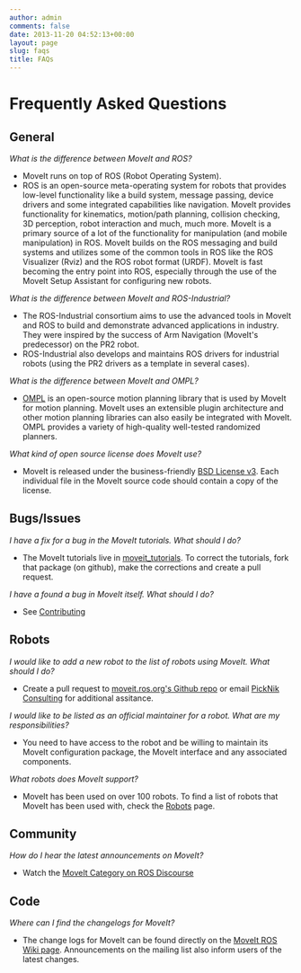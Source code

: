 ```yaml
---
author: admin
comments: false
date: 2013-11-20 04:52:13+00:00
layout: page
slug: faqs
title: FAQs
---
```


# Frequently Asked Questions

## General

_What is the difference between MoveIt and ROS?_

  * MoveIt runs on top of ROS (Robot Operating System).
  * ROS is an open-source meta-operating system for robots that provides low-level functionality like a build system, message passing, device drivers and some integrated capabilities like navigation. MoveIt provides functionality for kinematics, motion/path planning, collision checking, 3D perception, robot interaction and much, much more. MoveIt is a primary source of a lot of the functionality for manipulation (and mobile manipulation) in ROS. MoveIt builds on the ROS messaging and build systems and utilizes some of the common tools in ROS like the ROS Visualizer (Rviz) and the ROS robot format (URDF). MoveIt is fast becoming the entry point into ROS, especially through the use of the MoveIt Setup Assistant for configuring new robots.

_What is the difference between MoveIt and ROS-Industrial?_

  * The ROS-Industrial consortium aims to use the advanced tools in MoveIt and ROS to build and demonstrate advanced applications in industry. They were inspired by the success of Arm Navigation (MoveIt's predecessor) on the PR2 robot.
  * ROS-Industrial also develops and maintains ROS drivers for industrial robots (using the PR2 drivers as a template in several cases).

_What is the difference between MoveIt and OMPL?_

  * [OMPL](http://ompl.kavrakilab.org) is an open-source motion planning library that is used by MoveIt for motion planning. MoveIt uses an extensible plugin architecture and other motion planning libraries can also easily be integrated with MoveIt. OMPL provides a variety of high-quality well-tested randomized planners.

_What kind of open source license does MoveIt use?_

 * MoveIt is released under the business-friendly [BSD License v3](https://opensource.org/licenses/BSD-3-Clause). Each individual file in the MoveIt source code should contain a copy of the license.

## Bugs/Issues

_I have a fix for a bug in the MoveIt tutorials. What should I do?_

  * The MoveIt tutorials live in [moveit_tutorials](https://github.com/ros-planning/moveit_tutorials). To correct the tutorials, fork that package (on github), make the corrections and create a pull request.


_I have a found a bug in MoveIt itself. What should I do?_


  * See [Contributing](http://moveit.ros.org/documentation/contributing/)


## Robots

_I would like to add a new robot to the list of robots using MoveIt. What should I do?_

  * Create a pull request to [moveit.ros.org's Github repo](https://github.com/ros-planning/moveit.ros.org) or email [PickNik Consulting](http://picknik.ai/connect) for additional assitance.

_I would like to be listed as an official maintainer for a robot. What are my responsibilities?_

  * You need to have access to the robot and be willing to maintain its MoveIt configuration package, the MoveIt interface and any associated components.

_What robots does MoveIt support?_

  * MoveIt has been used on over 100 robots. To find a list of robots that MoveIt has been used with, check the [Robots](/robots/) page.

## Community

_How do I hear the latest announcements on MoveIt?_

  * Watch the <a href="https://discourse.ros.org/c/moveit">MoveIt Category on ROS Discourse</a>

## Code

_Where can I find the changelogs for MoveIt?_

  * The change logs for MoveIt can be found directly on the [MoveIt ROS Wiki page](http://wiki.ros.org/moveit). Announcements on the mailing list also inform users of the latest changes.
